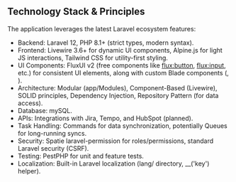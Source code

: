 ## Technology Stack & Principles

The application leverages the latest Laravel ecosystem features:
- Backend: Laravel 12, PHP 8.1+ (strict types, modern syntax).
- Frontend: Livewire 3.6+ for dynamic UI components, Alpine.js for light JS interactions, Tailwind CSS for utility-first styling.
- UI Components: FluxUI v2 (free components like <flux:button>, <flux:input>, etc.) for consistent UI elements, along with custom Blade components (<x-page-heading>, <x-table>).
- Architecture: Modular (app/Modules), Component-Based (Livewire), SOLID principles, Dependency Injection, Repository Pattern (for data access).
- Database: mySQL.
- APIs: Integrations with Jira, Tempo, and HubSpot (planned).
- Task Handling: Commands for data synchronization, potentially Queues for long-running syncs.
- Security: Spatie laravel-permission for roles/permissions, standard Laravel security (CSRF).
- Testing: PestPHP for unit and feature tests.
- Localization: Built-in Laravel localization (lang/ directory, __('key') helper).